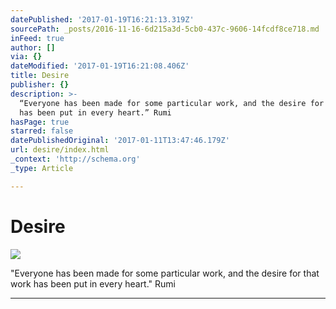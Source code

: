 ```yaml
---
datePublished: '2017-01-19T16:21:13.319Z'
sourcePath: _posts/2016-11-16-6d215a3d-5cb0-437c-9606-14fcdf8ce718.md
inFeed: true
author: []
via: {}
dateModified: '2017-01-19T16:21:08.406Z'
title: Desire
publisher: {}
description: >-
  “Everyone has been made for some particular work, and the desire for that work
  has been put in every heart.” Rumi
hasPage: true
starred: false
datePublishedOriginal: '2017-01-11T13:47:46.179Z'
url: desire/index.html
_context: 'http://schema.org'
_type: Article

---
```

# Desire
![](https://the-grid-user-content.s3-us-west-2.amazonaws.com/dc495917-e700-4343-8883-7c3af9561414.jpg)

"Everyone has been made for some particular work, and the desire for that work has been put in every heart." Rumi

---